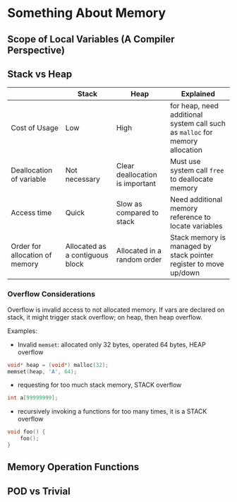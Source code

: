 # Something About Memory

## Scope of Local Variables (A Compiler Perspective)

## Stack vs Heap

| | Stack | Heap | Explained |
|-|-|-|-|
| Cost of Usage | Low | High | for heap, need additional system call such as `malloc` for memory allocation |
| Deallocation of variable | Not necessary | Clear deallocation is important | Must use system call `free` to deallocate memory |
| Access time | Quick | Slow as compared to stack | Need additional memory reference to locate variables |
| Order for allocation of memory | Allocated as a contiguous block | Allocated in a random order | Stack memory is managed by stack pointer register to move up/down |

### Overflow Considerations

Overflow is invalid access to not allocated memory. If vars are declared on stack, it might trigger stack overflow; on heap, then heap overflow.

Examples:

* Invalid `memset`: allocated only 32 bytes, operated 64 bytes, HEAP overflow
```cpp
void* heap = (void*) malloc(32);
memset(heap, 'A', 64);
```

* requesting for too much stack memory, STACK overflow

```cpp
int a[99999999];
```

* recursively invoking a functions for too many times, it is a STACK overflow
```cpp
void foo() {
    foo();
}
```

## Memory Operation Functions

## POD vs Trivial